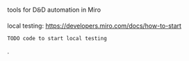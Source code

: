 tools for D🙲D automation in Miro

local testing: https://developers.miro.com/docs/how-to-start

```
TODO code to start local testing
```

.
